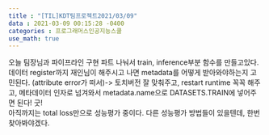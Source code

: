 ```yaml
---
title : "[TIL]KDT팀프로젝트2021/03/09"
data : 2021-03-09 00:15:28 -0400
categories : 프로그래머스인공지능스쿨
use_math: true
---
```

오늘 팀장님과 파이프라인 구현 파트 나눠서 train, inference부분 함수를 만들고있다.  
데이터 register까지 재인님이 해주시고 나면 metadata를 어떻게 받아와야하는지 고민된다. (attribute error가 떠서)-> 토치버전 잘 맞춰주고, restart runtime 꼭꼭 해주고, 메타데이터 인자로 넘겨와서 metadata.name으로 DATASETS.TRAIN에 넣어주면 된다! 굿!  
아직까지는 total loss만으로 성능평가 중이다. 다른 성능평가 방법들이 있을텐데, 한번 찾아봐야겠다.  